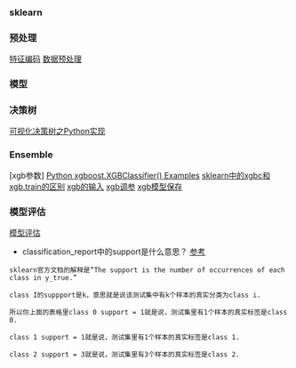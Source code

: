 ### sklearn


### 预处理
[特征编码](https://www.cnblogs.com/king-lps/p/7846414.html)
[数据预处理](http://sklearn.lzjqsdd.com/modules/preprocessing.html)


### 模型



### 决策树
[可视化决策树之Python实现](https://blog.csdn.net/llh_1178/article/details/78516774)

### Ensemble
[xgb参数]
[Python xgboost.XGBClassifier() Examples](https://www.programcreek.com/python/example/99824/xgboost.XGBClassifier)
[sklearn中的xgbc和xgb.train的区别](https://blog.csdn.net/liulina603/article/details/78771738)
[xgb的输入](https://blog.csdn.net/zc02051126/article/details/46771793)
[xgb调参](https://segmentfault.com/a/1190000014040317)
[xgb模型保存](https://stackoverflow.com/questions/43691380/how-to-save-load-xgboost-model)

### 模型评估
[模型评估](http://d0evi1.com/sklearn/model_evaluation/)

- classification_report中的support是什么意思？
[参考](http://sofasofa.io/forum_main_post.php?postid=1001384)
```
sklearn官方文档的解释是“The support is the number of occurrences of each class in y_true.”

class I的suppport是k，意思就是说该测试集中有k个样本的真实分类为class i.

所以你上面的表格里class 0 support = 1就是说，测试集里有1个样本的真实标签是class 0.

class 1 support = 1就是说，测试集里有1个样本的真实标签是class 1.

class 2 support = 3就是说，测试集里有3个样本的真实标签是class 2.
```